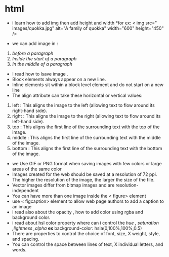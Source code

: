 # html
 
* i learn how to add img then add height and width *for ex: < img src=" images/quokka.jpg" alt="A family of   quokka" width="600" height="450" /> 

* we can add image in :
1. *before a paragraph* 
2.  *InsIde the start of a paragraph* 
3.  *In the mIddle of a paragraph*

* I read how to lsave image .
* Block elements always appear on a new line. 
* Inline elements sit within a block level element and do not start on a new line
* The align attribute can take these horizontal or vertical values:
1. left : This aligns the image to the left (allowing text to flow around its right-hand side).
2. right : This aligns the image to the right (allowing text to flow around its left-hand side).
3. top : This aligns the first line of the surrounding text with the top of the image.
4. middle : This aligns the first line of the surrounding text with the middle of the image.
5. bottom : This aligns the first line of the surrounding text with the bottom of the image.
 
 *  we Use GIF or PNG format when saving images with few colors or large areas of the same color
 * Images created for the web should be saved at a resolution of 72 ppi. The higher the resolution of the image, the larger the size of the file.
 * Vector images differ from bitmap images and are resolution-independent
 * You can have more than one image inside the < figure> element 
 * use < figcaption> element to allow web page authors to add a caption to an image
 * i read also about the opacity , how to add color using rgba and background color.
 * i read about hsl color property where can i control the *hue , saturation ,lightness ,alpha* 
   **ex**  background-color: hsla(0,100%,100%,0.5)
 * There are properties to control the choice of font, size,  X weight, style, and spacing.
 * You can control the space between lines of text,  X individual letters, and words.   
 
